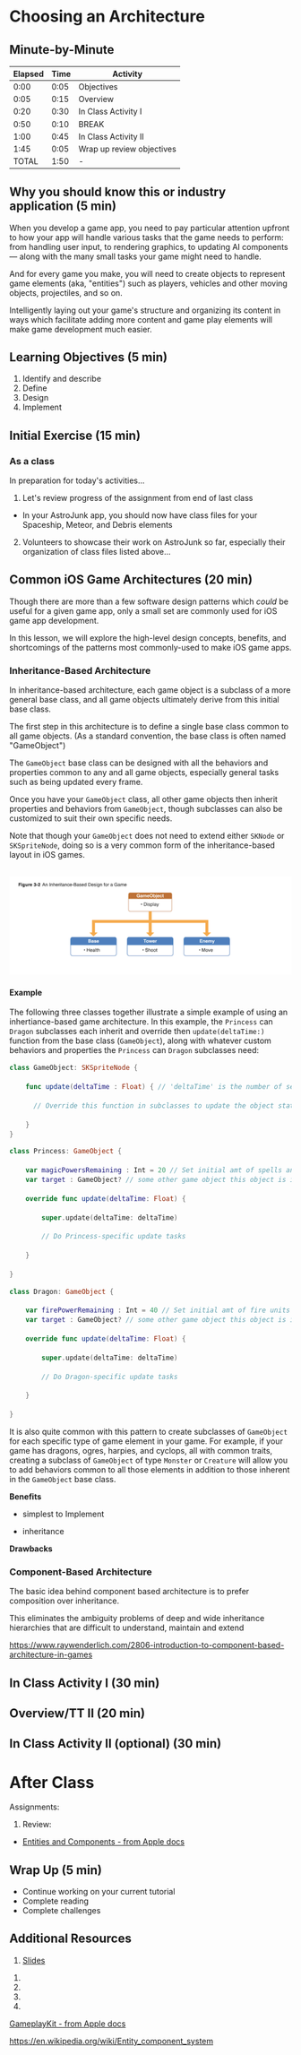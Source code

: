 # Choosing an Architecture

<!-- INSTRUCTOR NOTES:
1) Quiz for Initial Exercise is located: -->


## Minute-by-Minute

| **Elapsed** | **Time**  | **Activity**              |
| ----------- | --------- | ------------------------- |
| 0:00        | 0:05      | Objectives                |
| 0:05        | 0:15      | Overview                  |
| 0:20        | 0:30      | In Class Activity I       |
| 0:50        | 0:10      | BREAK                     |
| 1:00        | 0:45      | In Class Activity II      |
| 1:45        | 0:05      | Wrap up review objectives |
| TOTAL       | 1:50      | -                         |

## Why you should know this or industry application (5 min)
When you develop a game app, you need to pay particular attention upfront to how your app will handle various tasks that the game needs to perform: from handling user input, to rendering graphics, to updating AI components &mdash; along with the many small tasks your game might need to handle.

And for every game you make, you will need to create objects to represent game elements (aka, "entities") such as players, vehicles and other moving objects, projectiles, and so on.

Intelligently laying out your game's structure and organizing its content in ways which facilitate adding more content and game play elements will make game development much easier.

## Learning Objectives (5 min)

1. Identify and describe
1. Define
1. Design
1. Implement

## Initial Exercise (15 min)

### As a class

In preparation for today's activities...

1. Let's review progress of the assignment from end of last class

- In your AstroJunk app, you should now have class files for your Spaceship, Meteor, and Debris elements

2. Volunteers to showcase their work on AstroJunk so far, especially their organization of class files listed above...


## Common iOS Game Architectures (20 min)
Though there are more than a few software design patterns which *could* be useful for a given game app, only a small set are commonly used for iOS game app development.

In this lesson, we will explore the high-level design concepts, benefits, and shortcomings of the patterns most commonly-used to make iOS game apps.

### Inheritance-Based Architecture
In inheritance-based architecture, each game object is a subclass of a more general base class, and all game objects ultimately derive from this initial base class.

The first step in this architecture is to define a single base class common to all game objects. (As a standard convention, the base class is often named "GameObject")

The `GameObject` base class can be designed with all the behaviors and properties common to any and all game objects, especially general tasks such as being updated every frame.

Once you have your `GameObject` class, all other game objects then inherit properties and behaviors from `GameObject`, though subclasses can also be customized to suit their own specific needs.

Note that though your `GameObject` does not need to extend either `SKNode` or `SKSpriteNode`, doing so is a very common form of the inheritance-based layout in iOS games.

&nbsp;&nbsp;&nbsp;&nbsp;&nbsp;&nbsp; ![inheritance-based](assets/inheritance-based.png)

#### Example
The following three classes together illustrate a simple example of using an inhertiance-based game architecture. In this example, the `Princess` can `Dragon` subclasses each inherit and override then `update(deltaTime:)` function from the base class (`GameObject`), along with whatever custom behaviors and properties the `Princess` can `Dragon` subclasses need:

```Swift
class GameObject: SKSpriteNode {

    func update(deltaTime : Float) { // 'deltaTime' is the number of seconds since update() was called last

      // Override this function in subclasses to update the object state (i.e., changes in position, direction, etc.)

    }
}
```

```Swift  
class Princess: GameObject {

    var magicPowersRemaining : Int = 20 // Set initial amt of spells and magic powers
    var target : GameObject? // some other game object this object is interacting with

    override func update(deltaTime: Float) {

        super.update(deltaTime: deltaTime)

        // Do Princess-specific update tasks

    }

}
```

```Swift
class Dragon: GameObject {

    var firePowerRemaining : Int = 40 // Set initial amt of fire units
    var target : GameObject? // some other game object this object is interacting with

    override func update(deltaTime: Float) {

        super.update(deltaTime: deltaTime)

        // Do Dragon-specific update tasks

    }

}
```

It is also quite common with this pattern to create subclasses of `GameObject` for each specific type of game element in your game. For example, if your game has dragons, ogres, harpies, and cyclops, all with common traits, creating a subclass of `GameObject` of type `Monster` or `Creature` will allow you to add behaviors common to all those elements in addition to those inherent in the `GameObject` base class.

**Benefits**

- simplest to Implement

- inheritance

<!--
The advantage of a hierarchy-based layout is that each object is able to stand alone: if you have a Dragon object, you know that all of its behavior is contained inside that single object, and it doesn’t rely on other objects to work.s




For simple games, this works quite fine and is quite easy to program. However, as your game get larger and more complex, this architecture begins to cause some problems in practice. -->





**Drawbacks**
 <!-- The downside is that you can often end up with a very deep hierarchy of different game object types, which can be tricky to keep in your head as you program.


 This hierarchy of subclasses can be multiple levels deep (e.g., you might subclass the GameObject class to make the Monster subclass, and then subclass that to create the Goblin and Dragon classes, each of which has its own different kinds of monster-like behavior). -->

<!--

 Drawbacks of Object Oriented Game Architecture
 Even though this game is fairly simple, you can already see a number of problems with object oriented game architecture as the game gets more complicated:
 As you extend the game design, you start having more and more “exceptions” to the original rules. This makes you want to move more and more code to the base GameObject class, making it long and convoluted.
 Alternatively you might have a hierarchy that doesn’t make logical sense – i.e. is a Laser really a Monster?
 Code for various “systems” for the game is all jumbled together. Wouldnt it be better if all of the code related to shooting was in one place, and all the code for movement in another place?
 These sorts of problems is exactly what component based game architecture is meant to solve! Let’s take a look.

  -->






### Component-Based Architecture


The basic idea behind component based architecture is to prefer composition over inheritance.




<!--
ALL of your game entities are of the same class, and they are defined by what components they have, rather than what type they inherit from. Rather than re-using code in super-classes, you re-use code by giving similar entities similar components, and rather than hiding information from your super-classes, you hide the components from one another, keeping them as self-contained as possible. -->


<!--

Part III: Why Component-Based Architectures Rock

1. Scalability
Whenever we need to add new features, or change the way features work, all we have to do is make a new component, and the features are instantly in the game, automatically. No fussing with class hierarchies or dependencies, no hard-coded changes to the underlying engine, just new functionality. Since components are self-contained, they can be interchanged to create fantastic new entities. New types of entities can be created on the fly in our game by a procedural process, without even requiring any input from the programmer.


2. Re-usability
Games with the same component-based architecture can use each others components without any changes to the underlying engine design. As long as the interface remains consistent, you can take components from one game and put them into another extremely easily.

3. Flexibility
The Component-Based Architecture is incredibly flexible to different kinds of games and different strategies of storing and representing entities. One of the biggest perks of this architecture is that its easily applicable to data-driven entity design. You could stick all of your entities in consistent XML data files, which can be edited by designers. You could even have entities generated on the fly inside an editor or during gameplay.

4. Consistency
When all your game entities are instances of the same class, and all of your functionality has a standardized interface, it makes it much easier to keep track of what is going on in your game, and much easier to manage dependencies and capabilities. You can avoid all of the hassle of clunky inheritance trees and dependency diagrams and focus on core functionality. It can be a real production booster. In Component-Based architectures, game Entities are demoted to being linkers between various components of functionality.

 -->




<!-- Biggest thing to consider

entities or elements  -->





This eliminates the ambiguity problems of deep and wide inheritance hierarchies that are difficult to understand, maintain and extend

https://www.raywenderlich.com/2806-introduction-to-component-based-architecture-in-games


## In Class Activity I (30 min)



## Overview/TT II (20 min)





## In Class Activity II (optional) (30 min)

# After Class

Assignments:

1. Review:
- [Entities and Components - from Apple docs](https://developer.apple.com/library/archive/documentation/General/Conceptual/GameplayKit_Guide/EntityComponent.html)



<!-- TODO: find a version of this tutorial in Swift ...NOT Obj-C...

- [Introduction to Component Based Architecture in Games - A Ray Wenderlich tutorial](https://www.raywenderlich.com/2806-introduction-to-component-based-architecture-in-games)

-->


<!-- TODO: command and Observer patterns from MOB 2.x course here  -->


## Wrap Up (5 min)

- Continue working on your current tutorial
- Complete reading
- Complete challenges

## Additional Resources

1. [Slides]()
<!-- TODO: insert Design Patterns links here... -->


1. []()
1. []()
1. []()
1. []()

[GameplayKit - from Apple docs](https://developer.apple.com/documentation/gameplaykit)


https://en.wikipedia.org/wiki/Entity_component_system
